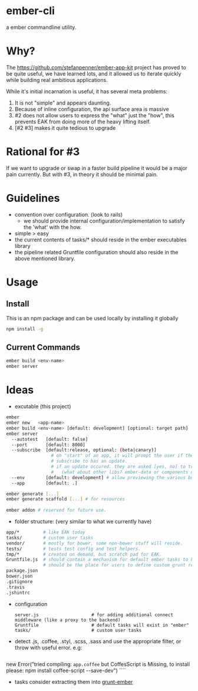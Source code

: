 ember-cli
=========

a ember commandline utility.

Why?
====

The https://github.com/stefanpenner/ember-app-kit project has proved to be quite useful, we have learned lots, and
it allowed us to iterate quickly while building real ambitious applications.

While it's initial incarnation is useful, it has several meta problems:

1. It is not "simple" and appears daunting.
2. Because of inline configuration, the api surface area is massive
3. #2 does not allow users to express the "what" just the "how", this prevents EAK from doing more of the heavy lifting itself.
4. [#2 #3] makes it quite tedious to upgrade

Rational for #3
===============

If we want to upgrade or swap in a faster build pipeline it would be a major pain currently. But with #3, in theory it should be minimal pain.

Guidelines
==========
  - convention over configuration. (look to rails)
    - we should provide internal configuration/implementation to satisfy the 'what' with the how.
  - simple > easy
  - the current contents of tasks/* should reside in the ember executables library
  - the pipeline related Gruntfile configuration should also reside in the above mentioned library.

Usage
===========

Install
------------

This is an npm package and can be used locally by installing it globally

```sh
npm install -g
```

Current Commands
----------------

```sh
ember build <env-name>
ember server
```

Ideas
=====
  - excutable  (this project)

  ```sh
  ember
  ember new   <app-name>
  ember build <env-name> [default: development] [optional: target path]
  ember server
    --autotest   [default: false]
    --port       [default: 8000]
    --subscribe  [default:release, optional: (beta|canary)] 
                   # on "start" of an app, it will prompt the user if the channel they
                   # subscribe to has an update.
                   # if an update occured. they are asked [yes, no] to try the update (using bower)
                   #   (what about other libs? ember-data or components or..)
    --env        [default: development] # allow previewing the various build envs.
    --app        [default: .]

  ember generate [...]
  ember generate scaffold [...] # for resources
      
  ember addon # reserved for future use.
  ```
  - folder structure: (very similar to what we currently have)
  
  ```sh
  app/*         # like EAK today
  tasks/        # custom user tasks
  vendor/       # mostly for bower, some non-bower stuff will reside.
  tests/        # tests test config and test helpers.
  tmp/*         # created on demand, but scratch pad for EAK.
  Gruntfile.js  # should contain a mechanism for default ember tasks to be loaded
                # should be the place for users to define custom grunt related things.
  package.json
  bower.json
  .gitignore
  .travis
  .jshintrc
  ```
  
  - configuration
    ```shell
    server.js                    # for adding additional connect middleware (like a proxy to the backend)
    Gruntfile                    # default tasks will exist in "ember"
    tasks/                       # custom user tasks
    ```
  - detect .js, .coffee, .styl, .scss, .sass
    and use the appropriate filter, or throw with useful error.
    e.g: 
    ```javascript
new Error("tried compiling: `app.coffee` but CoffesScript is Missing, to install please: npm install coffee-script --save-dev")
     ````

  - tasks
    consider extracting them into [grunt-ember](https://github.com/dgeb/grunt-ember-templates/issues/41)
